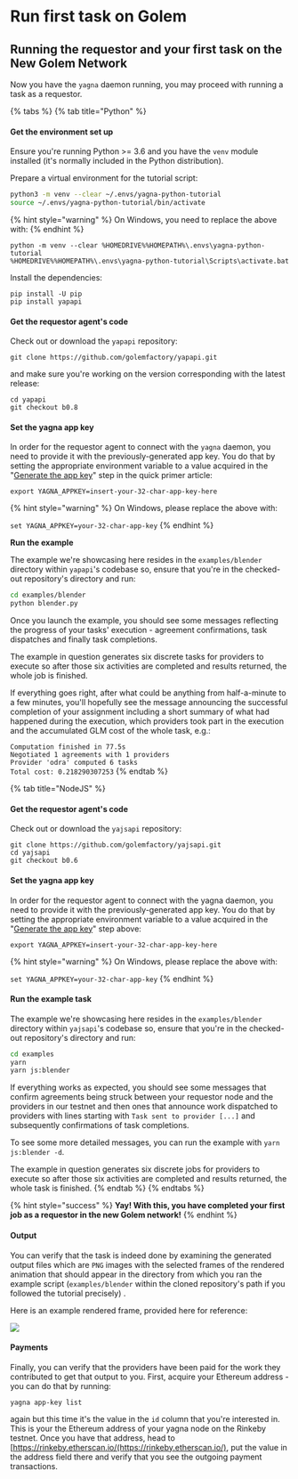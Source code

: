# Run first task on Golem

## Running the requestor and your first task on the New Golem Network

Now you have the `yagna` daemon running, you may proceed with running a task as a requestor.

{% tabs %}
{% tab title="Python" %}
#### Get the environment set up

Ensure you're running Python >= 3.6 and you have the `venv` module installed (it's normally included in the Python distribution).

Prepare a virtual environment for the tutorial script:

```bash
python3 -m venv --clear ~/.envs/yagna-python-tutorial
source ~/.envs/yagna-python-tutorial/bin/activate
```

{% hint style="warning" %}
On Windows, you need to replace the above with:
{% endhint %}

```
python -m venv --clear %HOMEDRIVE%%HOMEPATH%\.envs\yagna-python-tutorial
%HOMEDRIVE%%HOMEPATH%\.envs\yagna-python-tutorial\Scripts\activate.bat
```

Install the dependencies:

```
pip install -U pip
pip install yapapi
```

#### Get the requestor agent's code

Check out or download the `yapapi` repository:

```
git clone https://github.com/golemfactory/yapapi.git
```

and make sure you're working on the version corresponding with the latest release:

```
cd yapapi
git checkout b0.8
```

#### Set the yagna app key

In order for the requestor agent to connect with the `yagna` daemon, you need to provide it with the previously-generated app key. You do that by setting the appropriate environment variable to a value acquired in the "[Generate the app key](./#generate-the-app-key)" step in the quick primer article:

```
export YAGNA_APPKEY=insert-your-32-char-app-key-here
```

{% hint style="warning" %}
On Windows, please replace the above with:

`set YAGNA_APPKEY=your-32-char-app-key`
{% endhint %}

**Run the example**

The example we're showcasing here resides in the `examples/blender` directory within `yapapi`'s codebase so, ensure that you're in the checked-out repository's directory and run:

```bash
cd examples/blender
python blender.py
```

Once you launch the example, you should see some messages reflecting the progress of your tasks' execution - agreement confirmations, task dispatches and finally task completions.

The example in question generates six discrete tasks for providers to execute so after those six activities are completed and results returned, the whole job is finished.

If everything goes right, after what could be anything from half-a-minute to a few minutes, you'll hopefully see the message announcing the successful completion of your assignment including a short summary of what had happened during the execution, which providers took part in the execution and the accumulated GLM cost of the whole task, e.g.:

`Computation finished in 77.5s`\
`Negotiated 1 agreements with 1 providers`\
`Provider 'odra' computed 6 tasks`\
`Total cost: 0.218290307253`
{% endtab %}

{% tab title="NodeJS" %}
#### Get the requestor agent's code

Check out or download the `yajsapi` repository:

```
git clone https://github.com/golemfactory/yajsapi.git
cd yajsapi
git checkout b0.6
```

#### Set the yagna app key

In order for the requestor agent to connect with the yagna daemon, you need to provide it with the previously-generated app key. You do that by setting the appropriate environment variable to a value acquired in the "[Generate the app key](./#generate-the-app-key)" step above:

```
export YAGNA_APPKEY=insert-your-32-char-app-key-here
```

{% hint style="warning" %}
On Windows, please replace the above with:

`set YAGNA_APPKEY=your-32-char-app-key`
{% endhint %}

#### Run the example task

The example we're showcasing here resides in the `examples/blender` directory within `yajsapi`'s codebase so, ensure that you're in the checked-out repository's directory and run:

```bash
cd examples
yarn
yarn js:blender
```

If everything works as expected, you should see some messages that confirm agreements being struck between your requestor node and the providers in our testnet and then ones that announce work dispatched to providers with lines starting with `Task sent to provider [...]` and subsequently confirmations of task completions.

To see some more detailed messages, you can run the example with `yarn js:blender -d`.

The example in question generates six discrete jobs for providers to execute so after those six activities are completed and results returned, the whole task is finished.
{% endtab %}
{% endtabs %}

{% hint style="success" %}
**Yay! With this, you have completed your first job as a requestor in the new Golem network!**
{% endhint %}

#### Output

You can verify that the task is indeed done by examining the generated output files which are `PNG` images with the selected frames of the rendered animation that should appear in the directory from which you ran the example script (`examples/blender` within the cloned repository's path if you followed the tutorial precisely) .

Here is an example rendered frame, provided here for reference:

![](../../.gitbook/assets/output\_0.png)

#### Payments

Finally, you can verify that the providers have been paid for the work they contributed to get that output to you. First, acquire your Ethereum address - you can do that by running:

```
yagna app-key list
```

again but this time it's the value in the `id` column that you're interested in. This is your the Ethereum address of your yagna node on the Rinkeby testnet. Once you have that address, head to \[https://rinkeby.etherscan.io/(https://rinkeby.etherscan.io/), put the value in the address field there and verify that you see the outgoing payment transactions.
